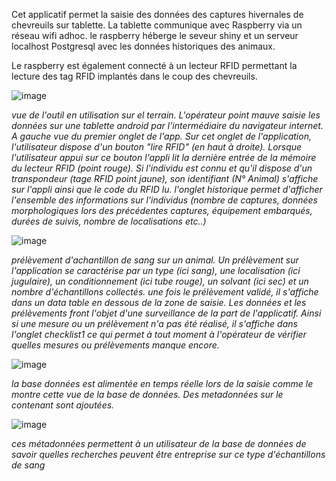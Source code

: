 
Cet applicatif permet la saisie des données des captures hivernales de chevreuils sur tablette. La tablette communique avec Raspberry via un réseau wifi adhoc. le raspberry héberge le seveur shiny et un serveur localhost Postgresql avec les données historiques des animaux.

Le raspberry est également connecté à un lecteur RFID permettant la lecture des tag RFID implantés dans le coup des chevreuils.

![image](https://user-images.githubusercontent.com/39738426/124924562-e1063d80-dffb-11eb-9fb3-e91e9c4a2001.png)

*vue de l'outil en utilisation sur el terrain. L'opérateur point mauve saisie les données sur une tablette android par l'intermédiaire du navigateur internet. A gauche vue du premier onglet de l'app. Sur cet onglet de l'application, l'utilisateur dispose d'un bouton "lire RFID" (en haut à droite). Lorsque l'utilisateur appui sur ce bouton l'appli lit la dernière entrée de la mémoire du lecteur RFID (point rouge). Si l'individu est connu et qu'il dispose d'un transpondeur (tage RFID point jaune), son identifiant (N° Animal) s'affiche sur l'appli ainsi que le code du RFID lu. l'onglet historique permet d'afficher l'ensemble des informations sur l'individus (nombre de captures, données morphologiques lors des précédentes captures, équipement embarqués, durées de suivis, nombre de localisations etc..)*


 ![image](https://user-images.githubusercontent.com/39738426/124926204-87067780-dffd-11eb-8c7e-4978d715afa0.png)

*prélèvement d'achantillon de sang sur un animal. Un prélèvement sur l'application se caractérise par un type (ici sang), une localisation (ici jugulaire), un conditionnement (ici tube rouge), un solvant (ici sec) et un nombre d'échantillons collectés. une fois le prélèvement validé, il s'affiche dans un data table en dessous de la zone de saisie. Les données et les prélèvements front l'objet d'une surveillance de la part de l'applicatif. Ainsi si une mesure ou un prélèvement n'a pas été réalisé, il s'affiche dans l'onglet checklist1 ce qui permet à tout moment à l'opérateur de vérifier quelles mesures ou prélèvements manque encore.* 

![image](https://user-images.githubusercontent.com/39738426/124926974-668aed00-dffe-11eb-9361-20f23b1d0fc2.png)

*la base données est alimentée en temps réelle lors de la saisie comme le montre cette vue de la base de données. Des metadonnées sur le contenant sont ajoutées.*

![image](https://user-images.githubusercontent.com/39738426/124927220-af42a600-dffe-11eb-873d-df555f101853.png)

*ces métadonnées permettent à un utilisateur de la base de données de savoir quelles recherches peuvent être entreprise sur ce type d'échantillons de sang*
